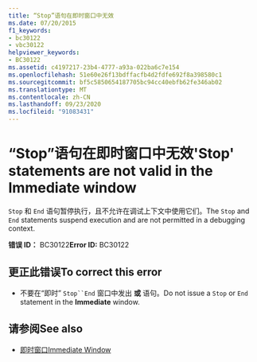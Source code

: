 ```yaml
---
title: “Stop”语句在即时窗口中无效
ms.date: 07/20/2015
f1_keywords:
- bc30122
- vbc30122
helpviewer_keywords:
- BC30122
ms.assetid: c4197217-23b4-4777-a93a-022ba6c7e154
ms.openlocfilehash: 51e60e26f13bdffacfb4d2fdfe692f8a398580c1
ms.sourcegitcommit: bf5c5850654187705bc94cc40ebfb62fe346ab02
ms.translationtype: MT
ms.contentlocale: zh-CN
ms.lasthandoff: 09/23/2020
ms.locfileid: "91083431"
---
```

# <a name="stop-statements-are-not-valid-in-the-immediate-window"></a><span data-ttu-id="5e940-102">“Stop”语句在即时窗口中无效</span><span class="sxs-lookup"><span data-stu-id="5e940-102">'Stop' statements are not valid in the Immediate window</span></span>

<span data-ttu-id="5e940-103">`Stop` 和 `End` 语句暂停执行，且不允许在调试上下文中使用它们。</span><span class="sxs-lookup"><span data-stu-id="5e940-103">The `Stop` and `End` statements suspend execution and are not permitted in a debugging context.</span></span>  
  
 <span data-ttu-id="5e940-104">**错误 ID：** BC30122</span><span class="sxs-lookup"><span data-stu-id="5e940-104">**Error ID:** BC30122</span></span>  
  
## <a name="to-correct-this-error"></a><span data-ttu-id="5e940-105">更正此错误</span><span class="sxs-lookup"><span data-stu-id="5e940-105">To correct this error</span></span>  
  
- <span data-ttu-id="5e940-106">不要在“即时” `Stop``End` 窗口中发出 **或** 语句。</span><span class="sxs-lookup"><span data-stu-id="5e940-106">Do not issue a `Stop` or `End` statement in the **Immediate** window.</span></span>  
  
## <a name="see-also"></a><span data-ttu-id="5e940-107">请参阅</span><span class="sxs-lookup"><span data-stu-id="5e940-107">See also</span></span>

- [<span data-ttu-id="5e940-108">即时窗口</span><span class="sxs-lookup"><span data-stu-id="5e940-108">Immediate Window</span></span>](/visualstudio/ide/reference/immediate-window)
